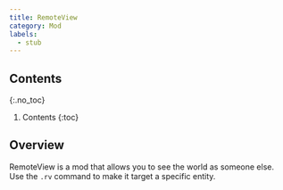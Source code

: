 ```yaml
---
title: RemoteView
category: Mod
labels:
  - stub
---
```

## Contents
{:.no_toc}
1. Contents
{:toc}

## Overview
RemoteView is a mod that allows you to see the world as someone else. Use the `.rv` command to make it target a specific entity.
